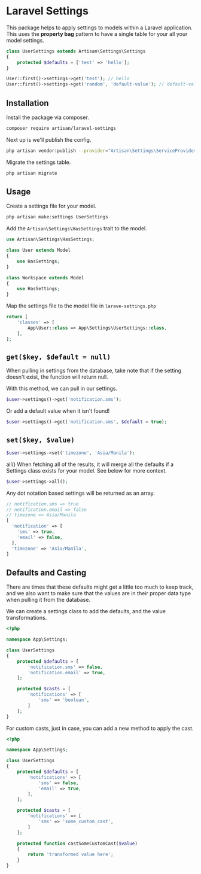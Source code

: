 # Laravel Settings

This package helps to apply settings to models within a Laravel application. This uses the **property bag** pattern to have a single table for your all your model settings.

```php
class UserSettings extends Artisan\Settings\Settings
{
    protected $defaults = ['test' => 'hello'];
}

User::first()->settings->get('test'); // hello
User::first()->settings->get('random', 'default-value'); // default-value
```

## Installation
Install the package via composer.

```sh
composer require artisan/laravel-settings
```

Next up is we'll publish the config.

```sh
php artisan vendor:publish --provider="Artisan\Settings\ServiceProvider"
```

Migrate the settings table.

```sh
php artisan migrate
```

## Usage
Create a settings file for your model.

```sh
php artisan make:settings UserSettings
```

Add the `Artisan\Settings\HasSettings` trait to the model.

```php
use Artisan\Settings\HasSettings;

class User extends Model
{
    use HasSettings;
}

class Workspace extends Model
{
    use HasSettings;
}
```

Map the settings file to the model file in `larave-settings.php`

```php
return [
    'classes' => [
        App\User::class => App\Settings\UserSettings::class,
    ],
];
```

## `get($key, $default = null)`
When pulling in settings from the database, take note that if the setting doesn't exist, the function will return null.

With this method, we can pull in our settings.

```php
$user->settings()->get('notification.sms');
```
Or add a default value when it isn't found!

```php
$user->settings()->get('notification.sms', $default = true);
```

## `set($key, $value)`
```php
$user->settings->set('timezone', 'Asia/Manila');
```

all()
When fetching all of the results, it will merge all the defaults if a Settings class exists for your model. See below for more context.

```php
$user->settings->all();
```

Any dot notation based settings will be returned as an array.

```php
// notification.sms => true
// notification.email => false
// timezone => Asia/Manila
[
  'notification' => [
    'sms' => true,
    'email' => false,
  ],
  'timezone' => 'Asia/Manila',
]
```

## Defaults and Casting
There are times that these defaults might get a little too much to keep track, and we also want to make sure that the values are in their proper data type when pulling it from the database.

We can create a settings class to add the defaults, and the value transformations.

```php
<?php

namespace App\Settings;

class UserSettings
{
    protected $defaults = [
        'notification.sms' => false,
        'notification.email' => true,
    ];

    protected $casts = [
        'notifications' => [
            'sms' => 'boolean',
        ]
    ];
}
```

For custom casts, just in case, you can add a new method to apply the cast.

```php
<?php

namespace App\Settings;

class UserSettings
{
    protected $defaults = [
        'notifications' => [
            'sms' => false,
            'email' => true,
        ],
    ];

    protected $casts = [
        'notifications' => [
            'sms' => 'some_custom_cast',
        ]
    ];

    protected function castSomeCustomCast($value)
    {
        return 'transformed value here';
    }
}
```